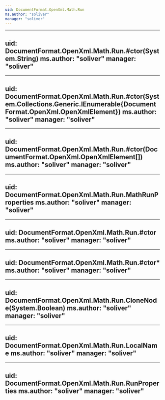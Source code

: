 ```yaml
---
uid: DocumentFormat.OpenXml.Math.Run
ms.author: "soliver"
manager: "soliver"
---
```


---
uid: DocumentFormat.OpenXml.Math.Run.#ctor(System.String)
ms.author: "soliver"
manager: "soliver"
---

---
uid: DocumentFormat.OpenXml.Math.Run.#ctor(System.Collections.Generic.IEnumerable{DocumentFormat.OpenXml.OpenXmlElement})
ms.author: "soliver"
manager: "soliver"
---

---
uid: DocumentFormat.OpenXml.Math.Run.#ctor(DocumentFormat.OpenXml.OpenXmlElement[])
ms.author: "soliver"
manager: "soliver"
---

---
uid: DocumentFormat.OpenXml.Math.Run.MathRunProperties
ms.author: "soliver"
manager: "soliver"
---

---
uid: DocumentFormat.OpenXml.Math.Run.#ctor
ms.author: "soliver"
manager: "soliver"
---

---
uid: DocumentFormat.OpenXml.Math.Run.#ctor*
ms.author: "soliver"
manager: "soliver"
---

---
uid: DocumentFormat.OpenXml.Math.Run.CloneNode(System.Boolean)
ms.author: "soliver"
manager: "soliver"
---

---
uid: DocumentFormat.OpenXml.Math.Run.LocalName
ms.author: "soliver"
manager: "soliver"
---

---
uid: DocumentFormat.OpenXml.Math.Run.RunProperties
ms.author: "soliver"
manager: "soliver"
---
